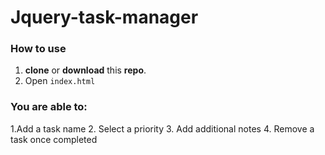 # Jquery-task-manager

### How to use

1. **clone** or **download** this **repo**.
2. Open ```index.html``` 

### You are able to: 

1.Add a task name
2. Select a priority
3. Add additional notes
4. Remove a task once completed
